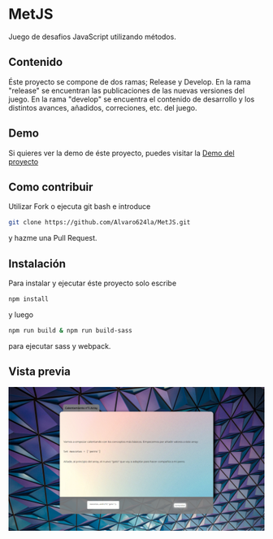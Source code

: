 # MetJS
Juego de desafios JavaScript utilizando métodos.

## Contenido
Éste proyecto se compone de dos ramas; Release y Develop. En la rama "release" se encuentran las publicaciones de las nuevas versiones del juego. En la rama "develop" se encuentra el contenido de desarrollo y los distintos avances, añadidos, correciones, etc. del juego.

## Demo
Si quieres ver la demo de éste proyecto, puedes visitar la [Demo del proyecto](https://alvaro624la.github.io/MetJS/)

## Como contribuir
Utilizar Fork o ejecuta git bash e introduce
```bash
git clone https://github.com/Alvaro624la/MetJS.git
```
y hazme una Pull Request.

## Instalación
Para instalar y ejecutar éste proyecto solo escribe
```bash
npm install
```
y luego
```bash
npm run build & npm run build-sass
```
para ejecutar sass y webpack.

## Vista previa
![](/preview.png)

<!-- 
## Como clonar
Ejecuta git bash e introduce
```bash
git clone https://github.com/Alvaro624la/MetJS.git
```
-->


<!-- ### Notes -->


<!-- # JS Methods Game
EN


<!-- ## Content
This project has two branches: Release and Develop. -->

<!-- ## Demo
If you want to see the demo of this project deployed, you can visit [Demo of the project](https://c5ljgu.csb.app/) -->

<!-- ## How to clone
Run GitBash and put:
```bash
git clone https://github.com/Alvaro624la/JS_Methods_Game.git
```

## Installation
To install and run this project just type and execute
```bash
npm install
```
and then
```bash
npm run build & npm run build-sass
```
## Preview
![](/preview.png) -->

<!-- ### Notes -->